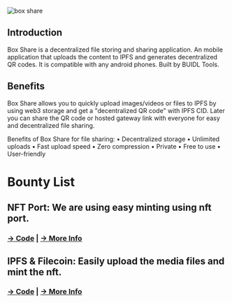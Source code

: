 ![box share](https://user-images.githubusercontent.com/102347045/192471753-97a9b33c-c555-4620-a089-095713c620b4.png)


## Introduction

Box Share is a decentralized file storing and sharing application. An mobile application that uploads the content to IPFS and generates decentralized QR codes. It is compatible with any android phones. Built by BUIDL Tools.

## Benefits

Box Share allows you to quickly upload images/videos or files to IPFS by using web3 storage and get a "decentralized QR code" with IPFS CID. Later you can share the QR code or hosted gateway link with everyone for easy and decentralized file sharing.
      
Benefits of Box Share for file sharing:
  • Decentralized storage
  • Unlimited uploads
  • Fast upload speed
  • Zero compression
  • Private
  • Free to use
  • User-friendly

# Bounty List 

## NFT Port:  We are using easy minting using nft port.
### [&#8594; Code](https://github.com/xcryptoshadow/BoxShare/blob/63534549becb3424aef62f10ce1bfeeeafe21c03/lib/services/mint_service.dart) | [&#8594; More Info](https://github.com/xcryptoshadow/BoxShare/blob/main/nftport.md)


## IPFS & Filecoin:  Easily upload the media files and mint the nft.
### [&#8594; Code](https://github.com/xcryptoshadow/BoxShare/blob/63534549becb3424aef62f10ce1bfeeeafe21c03/lib/services/mint_service.dart) | [&#8594; More Info](https://github.com/xcryptoshadow/BoxShare/blob/main/nftport.md)


